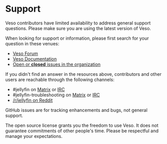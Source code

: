 # Support

Veso contributors have limited availability to address general support
questions. Please make sure you are using the latest version of Veso.

When looking for support or information, please first search for your
question in these venues:

* [Veso Forum](https://forum.jellyfin.org)
* [Veso Documentation](https://docs.jellyfin.org)
* [Open or **closed** issues in the organization](https://github.com/issues?q=sort%3Aupdated-desc+org%3Ajellyfin+is%3Aissue+)

If you didn't find an answer in the resources above, contributors and other
users are reachable through the following channels:

* #jellyfin on [Matrix](https://matrix.to/#/#jellyfin:matrix.org%22) or [IRC](ircs://irc.libera.chat:6697/#jellyfin)
* #jellyfin-troubleshooting on [Matrix](https://matrix.to/#/#jellyfin-troubleshooting:matrix.org) or [IRC](ircs://irc.libera.chat:6697/#jellyfin-troubleshooting)
* [/r/jellyfin on Reddit](https://www.reddit.com/r/jellyfin)

GitHub issues are for tracking enhancements and bugs, not general support.

The open source license grants you the freedom to use Veso.
It does not guarantee commitments of other people's time.
Please be respectful and manage your expectations.

